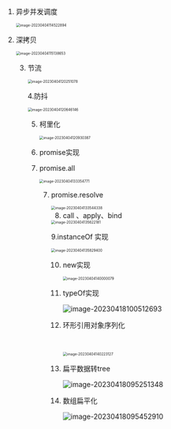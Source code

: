1. 异步并发调度

   <img src="C:\Users\firefly-g\AppData\Roaming\Typora\typora-user-images\image-20230404114522894.png" alt="image-20230404114522894" style="zoom:50%;" />

2. 深拷贝

   <img src="C:\Users\firefly-g\AppData\Roaming\Typora\typora-user-images\image-20230404115138653.png" alt="image-20230404115138653" style="zoom:50%;" />

   3. 节流

      <img src="C:\Users\firefly-g\AppData\Roaming\Typora\typora-user-images\image-20230404120251078.png" alt="image-20230404120251078" style="zoom:50%;" />

      4.防抖

      <img src="C:\Users\firefly-g\AppData\Roaming\Typora\typora-user-images\image-20230404120646146.png" alt="image-20230404120646146" style="zoom:50%;" />

      5. 柯里化

         <img src="C:\Users\firefly-g\AppData\Roaming\Typora\typora-user-images\image-20230404120930387.png" alt="image-20230404120930387" style="zoom:50%;" />

      6. promise实现

         

      7. promise.all

         <img src="C:\Users\firefly-g\AppData\Roaming\Typora\typora-user-images\image-20230404133354771.png" alt="image-20230404133354771" style="zoom:50%;" />

         7. promise.resolve

            <img src="C:\Users\firefly-g\AppData\Roaming\Typora\typora-user-images\image-20230404133544338.png" alt="image-20230404133544338" style="zoom:50%;" />

            8. call 、apply、bind

            <img src="C:\Users\firefly-g\AppData\Roaming\Typora\typora-user-images\image-20230404135622181.png" alt="image-20230404135622181" style="zoom:50%;" />

            

            9.instanceOf 实现

            <img src="C:\Users\firefly-g\AppData\Roaming\Typora\typora-user-images\image-20230404135829400.png" alt="image-20230404135829400" style="zoom:50%;" />

            

            

            10. new实现

                <img src="C:\Users\firefly-g\AppData\Roaming\Typora\typora-user-images\image-20230404140000079.png" alt="image-20230404140000079" style="zoom:50%;" />

            11. typeOf实现

                ![image-20230418100512693](C:\Users\firefly-g\AppData\Roaming\Typora\typora-user-images\image-20230418100512693.png)

            12. 环形引用对象序列化

                ​	

                <img src="C:\Users\firefly-g\AppData\Roaming\Typora\typora-user-images\image-20230404140223127.png" alt="image-20230404140223127" style="zoom:50%;" />

                

            13. 扁平数据转tree

                ![image-20230418095251348](C:\Users\firefly-g\AppData\Roaming\Typora\typora-user-images\image-20230418095251348.png)

                

            14. 数组扁平化

                ![image-20230418095452910](C:\Users\firefly-g\AppData\Roaming\Typora\typora-user-images\image-20230418095452910.png)

            

            

            

            

   

​				




